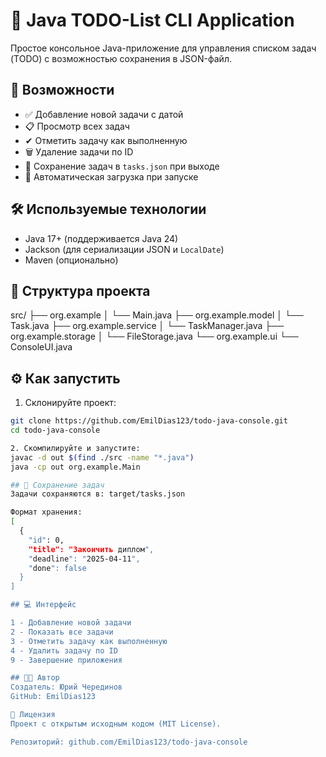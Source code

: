 # 📝 Java TODO-List CLI Application

Простое консольное Java-приложение для управления списком задач (TODO) с возможностью сохранения в JSON-файл.

## 🚀 Возможности

- ✅ Добавление новой задачи с датой
- 📋 Просмотр всех задач
- ✔ Отметить задачу как выполненную
- 🗑 Удаление задачи по ID
- 💾 Сохранение задач в `tasks.json` при выходе
- 📂 Автоматическая загрузка при запуске

## 🛠 Используемые технологии

- Java 17+ (поддерживается Java 24)
- Jackson (для сериализации JSON и `LocalDate`)
- Maven (опционально)

## 📁 Структура проекта

src/
   ├── org.example 
   │   └── Main.java 
       ├── org.example.model 
       │   └── Task.java 
       ├── org.example.service 
       │   └── TaskManager.java 
       ├── org.example.storage 
       │   └── FileStorage.java 
       └── org.example.ui 
           └── ConsoleUI.java

## ⚙️ Как запустить

1. Склонируйте проект:

```bash
git clone https://github.com/EmilDias123/todo-java-console.git
cd todo-java-console

2. Скомпилируйте и запустите:
javac -d out $(find ./src -name "*.java")
java -cp out org.example.Main

## 📂 Сохранение задач
Задачи сохраняются в: target/tasks.json

Формат хранения:
[
  {
    "id": 0,
    "title": "Закончить диплом",
    "deadline": "2025-04-11",
    "done": false
  }
]

## 💻 Интерфейс

1 - Добавление новой задачи
2 - Показать все задачи
3 - Отметить задачу как выполненную
4 - Удалить задачу по ID
9 - Завершение приложения

## 🧑‍💻 Автор
Создатель: Юрий Черединов
GitHub: EmilDias123

📄 Лицензия
Проект с открытым исходным кодом (MIT License).

Репозиторий: github.com/EmilDias123/todo-java-console
